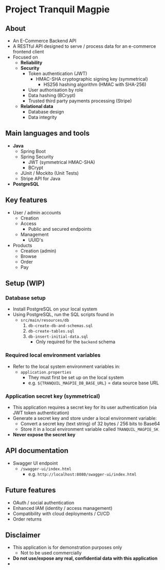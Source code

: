 # Project Tranquil Magpie

## About

- An E-Commerce Backend API
- A RESTful API designed to serve / process data for an e-commerce frontend client
- Focused on
    - **Reliability**
    - **Security**
        - Token authentication (JWT)
            - HMAC-SHA cryptographic signing key (symmetrical)
                - HS256 hashing algorithm (HMAC with SHA-256)
        - User authorisation by role
        - Data hashing (BCrypt)
        - Trusted third party payments processing (Stripe)
    - **Relational data**
        - Database design
        - Data integrity

## Main languages and tools

- **Java**
    - Spring Boot
    - Spring Security
        - JWT (symmetrical HMAC-SHA)
        - BCrypt
    - JUnit / Mockito (Unit Tests)
    - Stripe API for Java
- **PostgreSQL**

## Key features

- User / admin accounts
    - Creation
    - Access
        - Public and secured endpoints
    - Management
        - UUID's
- Products
    - Creation (admin)
    - Browse
    - Order
    - Pay

## Setup (WIP)

### Database setup

- Install PostgreSQL on your local system
- Using PostgreSQL, run the SQL scripts found in
    - `src/main/resources/db`
        1. `db-create-db-and-schemas.sql`
        2. `db-create-tables.sql`
        3. `db-insert-initial-data.sql`
            - Only required for the `backend` schema

### Required local environment variables

- Refer to the local system environment variables in:
    - `application.properties`
        - They must first be set up on the local system
        - e.g. `${TRANQUIL_MAGPIE_DB_BASE_URL}` = data source base URL

### Application secret key (symmetrical)

- This application requires a secret key for its user authentication (via JWT token authentication)
- Generate a secret key and store under a local environment variable:
    - Convert a secret key (text string) of 32 bytes / 256 bits to Base64
    - Store it in a local environment variable called `TRANQUIL_MAGPIE_SK`
- **Never expose the secret key**

## API documentation

- Swagger UI endpoint
    - `/swagger-ui/index.html`
        - e.g. `http://localhost:8080/swagger-ui/index.html`

## Future features

- OAuth / social authentication
- Enhanced IAM (identity / access management)
- Compatibility with cloud deployments / CI/CD
- Order returns

## Disclaimer

- This application is for demonstration purposes only
    - Not to be used commercially
- **Do not use/expose any real, confidential data with this application**
- 